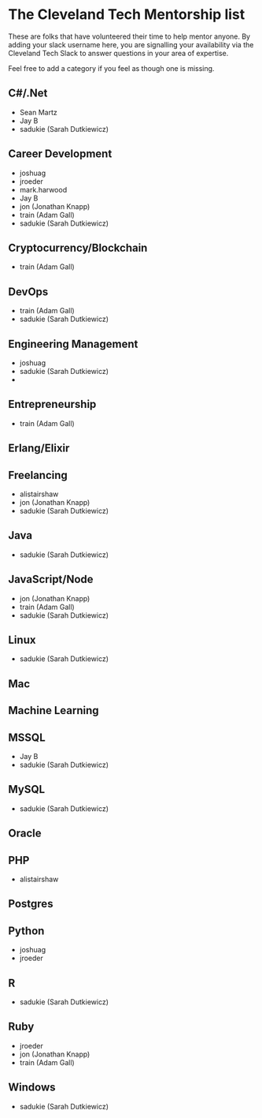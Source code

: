 # The Cleveland Tech Mentorship list

These are folks that have volunteered their time to help mentor anyone. By adding your slack username here, you are signalling your availability via the Cleveland Tech Slack to answer questions in your area of expertise.

Feel free to add a category if you feel as though one is missing.

## C#/.Net
* Sean Martz
* Jay B
* sadukie (Sarah Dutkiewicz)

## Career Development
* joshuag
* jroeder
* mark.harwood
* Jay B
* jon (Jonathan Knapp)
* train (Adam Gall)
* sadukie (Sarah Dutkiewicz)

## Cryptocurrency/Blockchain
* train (Adam Gall)

## DevOps
* train (Adam Gall)
* sadukie (Sarah Dutkiewicz)

## Engineering Management
* joshuag
* sadukie (Sarah Dutkiewicz)
* 
## Entrepreneurship
* train (Adam Gall)

## Erlang/Elixir

## Freelancing
* alistairshaw
* jon (Jonathan Knapp)
* sadukie (Sarah Dutkiewicz)

## Java
* sadukie (Sarah Dutkiewicz)

## JavaScript/Node
* jon (Jonathan Knapp)
* train (Adam Gall)
* sadukie (Sarah Dutkiewicz)

## Linux
* sadukie (Sarah Dutkiewicz)

## Mac

## Machine Learning

## MSSQL
* Jay B
* sadukie (Sarah Dutkiewicz)

## MySQL
* sadukie (Sarah Dutkiewicz)

## Oracle

## PHP
* alistairshaw

## Postgres

## Python
* joshuag
* jroeder

## R
* sadukie (Sarah Dutkiewicz)

## Ruby
* jroeder
* jon (Jonathan Knapp)
* train (Adam Gall)

## Windows
* sadukie (Sarah Dutkiewicz)
